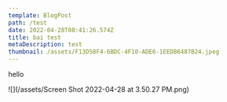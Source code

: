```yaml
---
template: BlogPost
path: /test
date: 2022-04-28T08:41:26.574Z
title: bai test
metaDescription: test
thumbnail: /assets/F13D58F4-6BDC-4F10-ADE6-1EEDB6487B24.jpeg
---
```

hello

![](/assets/Screen Shot 2022-04-28 at 3.50.27 PM.png)
